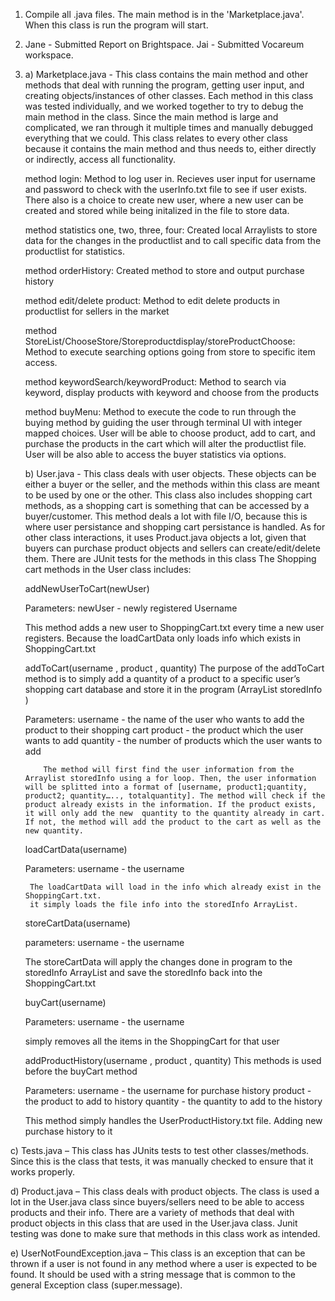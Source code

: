 1) Compile all .java files. The main method is in the 'Marketplace.java'. When this class is run the program will start.
2) Jane - Submitted Report on Brightspace. Jai - Submitted Vocareum workspace.
3) a) Marketplace.java - This class contains the main method and other methods that deal with running the program, getting user input, and creating objects/instances of other classes. Each method in this class was tested individually, and we worked together to try to debug the main method in the class. Since the main method is large and complicated, we ran through it multiple times and manually debugged everything that we could. This class relates to every other class because it contains the main method and thus needs to, either directly or indirectly, access all functionality.
   
   method login:
      Method to log user in. Recieves user input for username and password to check with the userInfo.txt file to see if user exists. There also is a choice to create new user, where a new user can be created and stored while being initalized in the file to store data.
      
   method statistics one, two, three, four:
      Created local Arraylists to store data for the changes in the productlist and to call specific data from the productlist for statistics.
      
   method orderHistory:
      Created method to store and output purchase history
   
   method edit/delete product:
      Method to edit delete products in productlist for sellers in the market
   
   method StoreList/ChooseStore/Storeproductdisplay/storeProductChoose:
      Method to execute searching options going from store to specific item access.
      
   method keywordSearch/keywordProduct:
      Method to search via keyword, display products with keyword and choose from the products
      
   method buyMenu:
      Method to execute the code to run through the buying method by guiding the user through terminal UI with integer mapped choices. User will be able to choose product, add to cart, and purchase the products in the cart which will alter the productlist file.
      User will be also able to access the buyer statistics via options.

   b) User.java - This class deals with user objects. These objects can be either a buyer or the seller, and the methods within this class are meant to be used by one or the other. This class also includes shopping cart methods, as a shopping cart is something that can be accessed by a buyer/customer. This method deals a lot with file I/O, because this is where user persistance and shopping cart persistance is handled. As for other class interactions, it uses Product.java objects a lot, given that buyers can purchase product objects and sellers can create/edit/delete them. There are JUnit tests for the methods in this class
   The Shopping cart methods in the User class includes:

   addNewUserToCart(newUser) 

   Parameters:
   newUser - newly registered Username

   This method adds a new user to ShoppingCart.txt every time a new user registers. Because the loadCartData only loads info which exists in ShoppingCart.txt
	

   addToCart(username , product , quantity)
      The purpose of the addToCart method is to simply add a quantity of a product to a specific user’s shopping cart database and store it in the program (ArrayList storedInfo )

   Parameters:
      username - the name of the user who wants to add the product to their shopping cart
         product - the product which the user wants to add
         quantity - the number of products which the user wants to add

           The method will first find the user information from the Arraylist storedInfo using a for loop. Then, the user information will be splitted into a format of [username, product1;quantity, product2; quantity….., totalquantity]. The method will check if the product already exists in the information. If the product exists, it will only add the new  quantity to the quantity already in cart. If not, the method will add the product to the cart as well as the new quantity.


   loadCartData(username)

      Parameters:
         username - the username 

        The loadCartData will load in the info which already exist in the ShoppingCart.txt.
        it simply loads the file info into the storedInfo ArrayList.

   storeCartData(username)

      parameters:
         username - the username

      The storeCartData will apply the changes done in program to the storedInfo ArrayList and save the storedInfo back into the ShoppingCart.txt

   buyCart(username)

      Parameters:
         username - the username

      simply removes all the items in the ShoppingCart for that user

   addProductHistory(username , product , quantity)
      This methods is used before the buyCart method

      Parameters:
         username - the username for purchase history
         product - the product to add to history
         quantity - the quantity to add to the history

      This method simply handles the UserProductHistory.txt file. Adding new purchase history to it


c) Tests.java – This class has JUnits tests to test other classes/methods. Since this is the class that tests, it was manually checked to ensure that it works properly. 

d) Product.java – This class deals with product objects. The class is used a lot in the User.java class since buyers/sellers need to be able to access products and their info. There are a variety of methods that deal with product objects in this class that are used in the User.java class. Junit testing was done to make sure that methods in this class work as intended. 

e) UserNotFoundException.java – This class is an exception that can be thrown if a user is not found in any method where a user is expected to be found. It should be used with a string message that is common to the general Exception class (super.message). 
